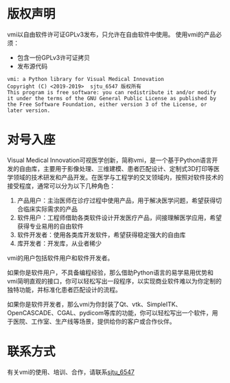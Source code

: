 # 版权声明

vmi以自由软件许可证GPLv3发布，只允许在自由软件中使用。 使用vmi的产品必须：

* 包含一份GPLv3许可证拷贝
* 发布源代码


```
vmi: a Python library for Visual Medical Innovation
Copyright (C) <2019-2019>  sjtu_6547 版权所有
This program is free software: you can redistribute it and/or modify it under the terms of the GNU General Public License as published by the Free Software Foundation, either version 3 of the License, or later version.

```

# 对号入座

Visual Medical Innovation可视医学创新，简称vmi，是一个基于Python语言开发的自由库，主要用于影像处理、三维建模、患者匹配设计、定制式3D打印等医学领域的技术研发和产品开发。在医学与工程学的交叉领域内，按照对软件技术的接受程度，通常可以分为以下几种角色：

1. 产品用户：主治医师在诊疗过程中使用产品，用于解决医学问题，希望获得切合临床实际需求的产品
2. 软件用户：工程师借助各类软件设计开发医疗产品，间接理解医学应用，希望获得专业易用的自由软件
3. 软件开发者：使用各类库开发软件，希望获得稳定强大的自由库
4. 库开发者：开发库，从业者稀少

vmi的用户包括软件用户和软件开发者。

如果你是软件用户，不具备编程经验，那么借助Python语言的易学易用优势和vmi简明直观的接口，你可以轻松写出一段程序，以实现商业软件难以为你定制的独特功能，并标准化患者匹配设计的流程。

如果你是软件开发者，那么vmi为你封装了Qt、vtk、SimpleITK、OpenCASCADE、CGAL、pydicom等库的功能，你可以轻松写出一个软件，用于医院、工作室、生产线等场景，提供给你的客户或合作伙伴。

# 联系方式

有关vmi的使用、培训、合作，请联系[sjtu_6547](88172828@qq.com)